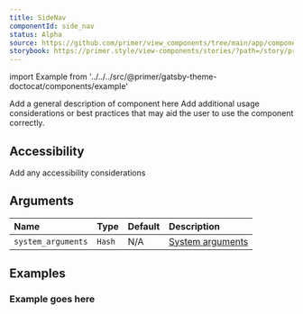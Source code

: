 ```yaml
---
title: SideNav
componentId: side_nav
status: Alpha
source: https://github.com/primer/view_components/tree/main/app/components/primer/alpha/side_nav.rb
storybook: https://primer.style/view-components/stories/?path=/story/primer-alpha-side-nav
---
```


import Example from '../../../src/@primer/gatsby-theme-doctocat/components/example'

<!-- Warning: AUTO-GENERATED file, do not edit. Add code comments to your Ruby instead <3 -->

Add a general description of component here
Add additional usage considerations or best practices that may aid the user to use the component correctly.

## Accessibility

Add any accessibility considerations

## Arguments

| Name | Type | Default | Description |
| :- | :- | :- | :- |
| `system_arguments` | `Hash` | N/A | [System arguments](/system-arguments) |

## Examples

### Example goes here

